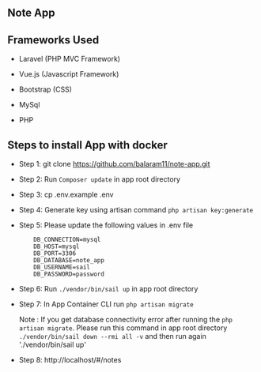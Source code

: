 

## Note App

## Frameworks Used

- Laravel (PHP MVC Framework)
- Vue.js (Javascript Framework)
- Bootstrap (CSS)


- MySql
- PHP


## Steps to install App with docker

- Step 1: git clone https://github.com/balaram11/note-app.git
- Step 2: Run `Composer update` in app root directory 
- Step 3: cp .env.example .env
- Step 4: Generate key using artisan command `php artisan key:generate`
- Step 5: Please update the following values in .env file 

          DB_CONNECTION=mysql
          DB_HOST=mysql
          DB_PORT=3306
          DB_DATABASE=note_app
          DB_USERNAME=sail
          DB_PASSWORD=password
          
- Step 6: Run `./vendor/bin/sail up` in app root directory
- Step 7: In App Container CLI run `php artisan migrate`
 
     Note : If you get database connectivity error after running the `php artisan migrate`. Please run this command in app root directory `./vendor/bin/sail down --rmi all -v` and then run again './vendor/bin/sail up'

- Step 8: http://localhost/#/notes



